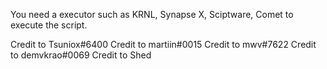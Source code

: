 You need a executor such as KRNL, Synapse X, Sciptware, Comet to execute the script.

Credit to Tsuniox#6400 
Credit to martiin#0015
Credit to mwv#7622
Credit to demvkrao#0069
Credit to Shed
